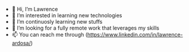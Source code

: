 - 👋 Hi, I’m Lawrence
- 👀 I’m interested in learning new technologies
- 🌱 I’m continuosly learning new stuffs
- 💞️ I’m looking for a fully remote work that leverages my skills
- 📫 You can reach me through (https://www.linkedin.com/in/lawrence-ardosa/)
